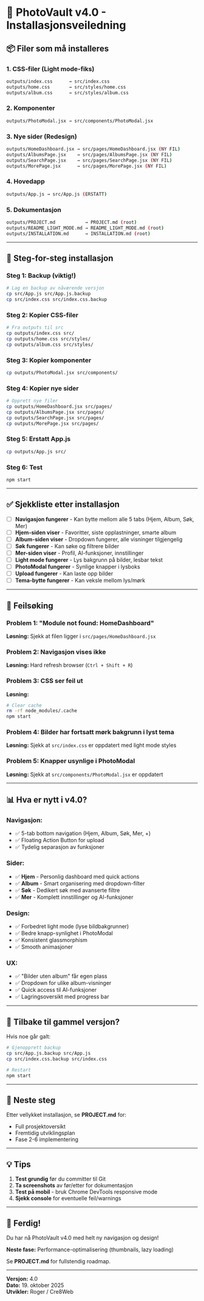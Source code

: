 # 🚀 PhotoVault v4.0 - Installasjonsveiledning

## 📦 Filer som må installeres

### **1. CSS-filer (Light mode-fiks)**
```bash
outputs/index.css      → src/index.css
outputs/home.css       → src/styles/home.css
outputs/album.css      → src/styles/album.css
```

### **2. Komponenter**
```bash
outputs/PhotoModal.jsx → src/components/PhotoModal.jsx
```

### **3. Nye sider (Redesign)**
```bash
outputs/HomeDashboard.jsx → src/pages/HomeDashboard.jsx (NY FIL)
outputs/AlbumsPage.jsx    → src/pages/AlbumsPage.jsx (NY FIL)
outputs/SearchPage.jsx    → src/pages/SearchPage.jsx (NY FIL)
outputs/MorePage.jsx      → src/pages/MorePage.jsx (NY FIL)
```

### **4. Hovedapp**
```bash
outputs/App.js → src/App.js (ERSTATT)
```

### **5. Dokumentasjon**
```bash
outputs/PROJECT.md           → PROJECT.md (root)
outputs/README_LIGHT_MODE.md → README_LIGHT_MODE.md (root)
outputs/INSTALLATION.md      → INSTALLATION.md (root)
```

---

## 🔧 Steg-for-steg installasjon

### **Steg 1: Backup (viktig!)**
```bash
# Lag en backup av nåværende versjon
cp src/App.js src/App.js.backup
cp src/index.css src/index.css.backup
```

### **Steg 2: Kopier CSS-filer**
```bash
# Fra outputs til src
cp outputs/index.css src/
cp outputs/home.css src/styles/
cp outputs/album.css src/styles/
```

### **Steg 3: Kopier komponenter**
```bash
cp outputs/PhotoModal.jsx src/components/
```

### **Steg 4: Kopier nye sider**
```bash
# Opprett nye filer
cp outputs/HomeDashboard.jsx src/pages/
cp outputs/AlbumsPage.jsx src/pages/
cp outputs/SearchPage.jsx src/pages/
cp outputs/MorePage.jsx src/pages/
```

### **Steg 5: Erstatt App.js**
```bash
cp outputs/App.js src/
```

### **Steg 6: Test**
```bash
npm start
```

---

## ✅ Sjekkliste etter installasjon

- [ ] **Navigasjon fungerer** - Kan bytte mellom alle 5 tabs (Hjem, Album, Søk, Mer)
- [ ] **Hjem-siden viser** - Favoritter, siste opplastninger, smarte album
- [ ] **Album-siden viser** - Dropdown fungerer, alle visninger tilgjengelig
- [ ] **Søk fungerer** - Kan søke og filtrere bilder
- [ ] **Mer-siden viser** - Profil, AI-funksjoner, innstillinger
- [ ] **Light mode fungerer** - Lys bakgrunn på bilder, lesbar tekst
- [ ] **PhotoModal fungerer** - Synlige knapper i lysboks
- [ ] **Upload fungerer** - Kan laste opp bilder
- [ ] **Tema-bytte fungerer** - Kan veksle mellom lys/mørk

---

## 🐛 Feilsøking

### **Problem 1: "Module not found: HomeDashboard"**
**Løsning:** Sjekk at filen ligger i `src/pages/HomeDashboard.jsx`

### **Problem 2: Navigasjon vises ikke**
**Løsning:** Hard refresh browser (`Ctrl + Shift + R`)

### **Problem 3: CSS ser feil ut**
**Løsning:** 
```bash
# Clear cache
rm -rf node_modules/.cache
npm start
```

### **Problem 4: Bilder har fortsatt mørk bakgrunn i lyst tema**
**Løsning:** Sjekk at `src/index.css` er oppdatert med light mode styles

### **Problem 5: Knapper usynlige i PhotoModal**
**Løsning:** Sjekk at `src/components/PhotoModal.jsx` er oppdatert

---

## 📊 Hva er nytt i v4.0?

### **Navigasjon:**
- ✅ 5-tab bottom navigation (Hjem, Album, Søk, Mer, +)
- ✅ Floating Action Button for upload
- ✅ Tydelig separasjon av funksjoner

### **Sider:**
- ✅ **Hjem** - Personlig dashboard med quick actions
- ✅ **Album** - Smart organisering med dropdown-filter
- ✅ **Søk** - Dedikert søk med avanserte filtre
- ✅ **Mer** - Komplett innstillinger og AI-funksjoner

### **Design:**
- ✅ Forbedret light mode (lyse bildbakgrunner)
- ✅ Bedre knapp-synlighet i PhotoModal
- ✅ Konsistent glassmorphism
- ✅ Smooth animasjoner

### **UX:**
- ✅ "Bilder uten album" får egen plass
- ✅ Dropdown for ulike album-visninger
- ✅ Quick access til AI-funksjoner
- ✅ Lagringsoversikt med progress bar

---

## 🔄 Tilbake til gammel versjon?

Hvis noe går galt:

```bash
# Gjenopprett backup
cp src/App.js.backup src/App.js
cp src/index.css.backup src/index.css

# Restart
npm start
```

---

## 📝 Neste steg

Etter vellykket installasjon, se **PROJECT.md** for:
- Full prosjektoversikt
- Fremtidig utviklingsplan
- Fase 2-6 implementering

---

## 💡 Tips

1. **Test grundig** før du committer til Git
2. **Ta screenshots** av før/etter for dokumentasjon
3. **Test på mobil** - bruk Chrome DevTools responsive mode
4. **Sjekk console** for eventuelle feil/warnings

---

## 🎉 Ferdig!

Du har nå PhotoVault v4.0 med helt ny navigasjon og design!

**Neste fase:** Performance-optimalisering (thumbnails, lazy loading)

Se **PROJECT.md** for fullstendig roadmap.

---

**Versjon:** 4.0  
**Dato:** 19. oktober 2025  
**Utvikler:** Roger / Cre8Web
